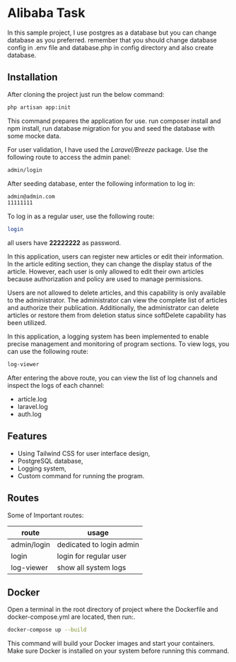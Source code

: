 # Alibaba Task


In this sample project, I use postgres as a database but you can change database as you preferred. remember that you should change database config in .env file and database.php in config directory and also create database.

## Installation

After cloning the project just run the below command:
```sh
php artisan app:init
```

This command prepares the application for use. run composer install and npm install, run database migration for you and seed the database with some mocke data.

For user validation, I have used the _Laravel/Breeze_ package. Use the following route to access the admin panel:
```sh
admin/login
```
After seeding database, enter the following information to log in:
```sh
admin@admin.com
11111111
```

To log in as a regular user, use the following route:
```sh
login
```

all users have __22222222__ as password.

In this application, users can register new articles or edit their information. In the article editing section, they can change the display status of the article. However, each user is only allowed to edit their own articles because authorization and policy are used to manage permissions.

Users are not allowed to delete articles, and this capability is only available to the administrator. The administrator can view the complete list of articles and authorize their publication. Additionally, the administrator can delete articles or restore them from deletion status since softDelete capability has been utilized.

In this application, a logging system has been implemented to enable precise management and monitoring of program sections. To view logs, you can use the following route:
```sh
log-viewer
```
After entering the above route, you can view the list of log channels and inspect the logs of each channel:

- article.log
- laravel.log
- auth.log

## Features

- Using Tailwind CSS for user interface design,
- PostgreSQL database,
- Logging system,
- Custom command for running the program.



## Routes

Some of Important routes:

| route | usage |
| ------ | ------ |
| admin/login | dedicated to login admin |
| login | login for regular user |
| log-viewer | show all system logs |

## Docker

Open a terminal in the root directory of project where the Dockerfile and docker-compose.yml are located, then run:.

```sh
docker-compose up --build
```

This command will build your Docker images and start your containers. Make sure Docker is installed on your system before running this command.
